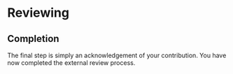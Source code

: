 # Reviewing
## Completion

The final step is simply an acknowledgement of your contribution. You have now completed the external review process.

